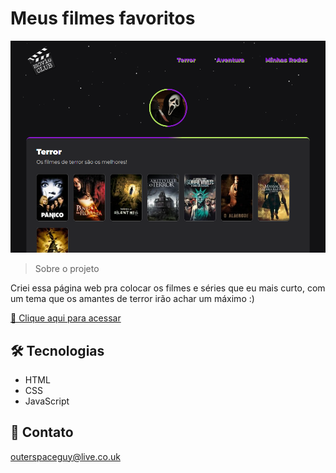 # Meus filmes favoritos 

![preview](./.github/preview.png)

> Sobre o projeto

Criei essa página web pra colocar os filmes e séries que eu mais curto, com um tema que os amantes de terror irão achar um máximo :)

[🔗 Clique aqui para acessar](https://filipesantos07.github.io/meus-filmes-favoritos/)

## 🛠️ Tecnologias

- HTML
- CSS
- JavaScript

## 💛 Contato

outerspaceguy@live.co.uk